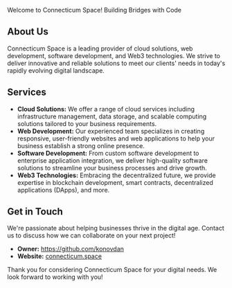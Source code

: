 Welcome to Connecticum Space!
Building Bridges with Code

## About Us
Connecticum Space is a leading provider of cloud solutions, web development, software development, and Web3 technologies. We strive to deliver innovative and reliable solutions to meet our clients' needs in today's rapidly evolving digital landscape.

## Services
- **Cloud Solutions:** We offer a range of cloud services including infrastructure management, data storage, and scalable computing solutions tailored to your business requirements.
- **Web Development:** Our experienced team specializes in creating responsive, user-friendly websites and web applications to help your business establish a strong online presence.
- **Software Development:** From custom software development to enterprise application integration, we deliver high-quality software solutions to streamline your business processes and drive growth.
- **Web3 Technologies:** Embracing the decentralized future, we provide expertise in blockchain development, smart contracts, decentralized applications (DApps), and more.

## Get in Touch
We're passionate about helping businesses thrive in the digital age. Contact us to discuss how we can collaborate on your next project!

- **Owner:** https://github.com/konovdan
- **Website:** [connecticum.space](https://connecticum.space)

Thank you for considering Connecticum Space for your digital needs. We look forward to working with you!
